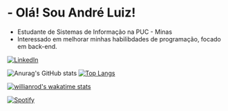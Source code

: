 
# - Olá! Sou André Luiz!

- Estudante de Sistemas de Informação na PUC - Minas
- Interessado em melhorar minhas habilibdades de programação, focado em back-end.

[![LinkedIn](https://img.shields.io/badge/linkedin-%230077B5.svg?style=for-the-badge&logo=linkedin&logoColor=white)](https://linkedin.com/in/andre-luiz-viana-585a35239)




![Anurag's GitHub stats](https://github-readme-stats.vercel.app/api?username=AndreLViana&show_icons=true&theme=dark) 
[![Top Langs](https://github-readme-stats.vercel.app/api/top-langs/?username=AndreLViana&theme=dark)](https://github.com/anuraghazra/github-readme-stats)

   [![willianrod's wakatime stats](https://github-readme-stats.vercel.app/api/wakatime?username=AndreLViana&theme=dark)](https://github.com/anuraghazra/github-readme-stats)
   
   
   
   
   
  [![Spotify](https://andreviana.vercel.app/api/spotify?background_color=0d1117&border_color=ffffff)](https://open.spotify.com/user/andre652)

















<!---
AndreLViana/AndreLViana is a ✨ special ✨ repository because its `README.md` (this file) appears on your GitHub profile.
You can click the Preview link to take a look at your changes.
--->
